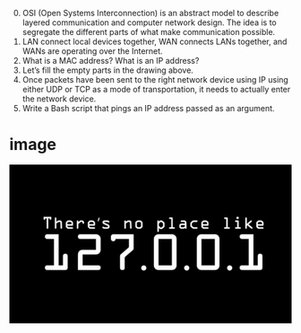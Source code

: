 0. OSI (Open Systems Interconnection) is an abstract model to describe layered communication and computer network design. The idea is to segregate the different parts of what make communication possible.
1. LAN connect local devices together, WAN connects LANs together, and WANs are operating over the Internet.
2. What is a MAC address? What is an IP address?
3. Let’s fill the empty parts in the drawing above.
4. Once packets have been sent to the right network device using IP using either UDP or TCP as a mode of transportation, it needs to actually enter the network device.
5. Write a Bash script that pings an IP address passed as an argument.

<h1>image</h1>
<img
  src="readme.png"
  alt="readme" >
</img>
